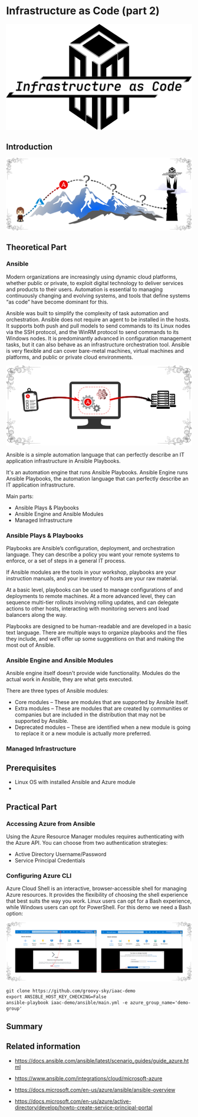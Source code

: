 # Infrastructure as Code (part 2)
![](/images/iac/logo_transparent.png)

## Introduction


![](/images/iac/cloud_journey_01.png)



## Theoretical Part

### Ansible

Modern organizations are increasingly using dynamic cloud platforms, whether public or private, to exploit digital technology to deliver services and products to their users. Automation is essential to managing continuously changing and evolving systems, and tools that define systems “as code” have become dominant for this.

Ansible was built to simplify the complexity of task automation and orchestration. Ansible does not require an agent to be installed in the hosts. It supports both push and pull models to send commands to its Linux nodes via the SSH protocol, and the WinRM protocol to send commands to its Windows nodes. It is predominantly advanced in configuration management tasks, but it can also behave as an infrastructure orchestration tool. Ansible is very flexible and can cover bare-metal machines, virtual machines and platforms, and public or private cloud environments.


![](/images/iac/ansible_main_parts.png)


Ansible is a simple automation language that can perfectly describe an IT application infrastructure in Ansible Playbooks.

It's an automation engine that runs Ansible Playbooks. Ansible Engine runs Ansible Playbooks, the automation language that can perfectly describe an IT application infrastructure.

Main parts:

* Ansible Plays & Playbooks
* Ansible Engine and Ansible Modules
* Managed Infrastructure


### Ansible Plays & Playbooks
Playbooks are Ansible’s configuration, deployment, and orchestration language. They can describe a policy you want your remote systems to enforce, or a set of steps in a general IT process.

If Ansible modules are the tools in your workshop, playbooks are your instruction manuals, and your inventory of hosts are your raw material.

At a basic level, playbooks can be used to manage configurations of and deployments to remote machines. At a more advanced level, they can sequence multi-tier rollouts involving rolling updates, and can delegate actions to other hosts, interacting with monitoring servers and load balancers along the way.

Playbooks are designed to be human-readable and are developed in a basic text language. There are multiple ways to organize playbooks and the files they include, and we’ll offer up some suggestions on that and making the most out of Ansible.

### Ansible Engine and Ansible Modules

Ansible engine itself doesn't provide wide functionality. Modules do the actual work in Ansible, they are what gets executed.

There are three types of Ansible modules:

* Core modules – These are modules that are supported by Ansible itself.
* Extra modules – These are modules that are created by communities or companies but are included in the distribution that may not be supported by Ansible.
* Deprecated modules – These are identified when a new module is going to replace it or a new module is actually more preferred.

### Managed Infrastructure

## Prerequisites

* Linux OS with installed Ansible and Azure module
* 

## Practical Part

### Accessing Azure from Ansible

Using the Azure Resource Manager modules requires authenticating with the Azure API. You can choose from two authentication strategies:

* Active Directory Username/Password
* Service Principal Credentials

### Configuring Azure CLI
Azure Cloud Shell is an interactive, browser-accessible shell for managing Azure resources. It provides the flexibility of choosing the shell experience that best suits the way you work. Linux users can opt for a Bash experience, while Windows users can opt for PowerShell. For this demo we need a Bash option:

![](/images/iac/azure_cli_init.png)

```
git clone https://github.com/groovy-sky/iaac-demo
export ANSIBLE_HOST_KEY_CHECKING=False
ansible-playbook iaac-demo/ansible/main.yml -e azure_group_name='demo-group'
```


## Summary

## Related information

* https://docs.ansible.com/ansible/latest/scenario_guides/guide_azure.html

* https://www.ansible.com/integrations/cloud/microsoft-azure

* https://docs.microsoft.com/en-us/azure/ansible/ansible-overview

* https://docs.microsoft.com/en-us/azure/active-directory/develop/howto-create-service-principal-portal